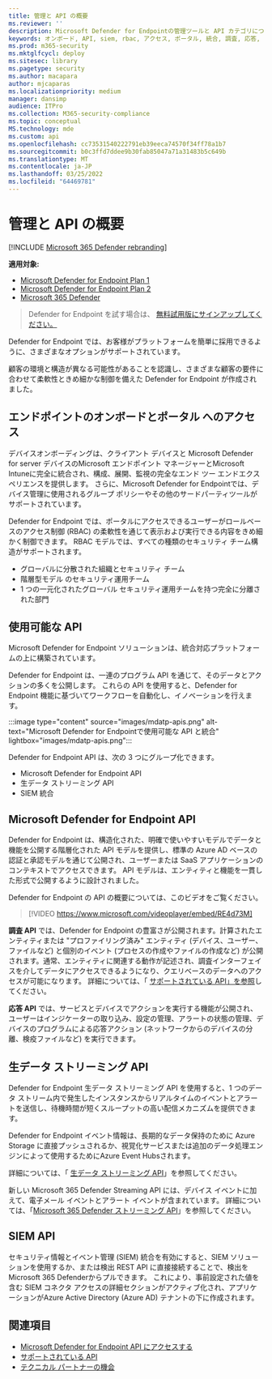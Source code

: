 ```yaml
---
title: 管理と API の概要
ms.reviewer: ''
description: Microsoft Defender for Endpointの管理ツールと API カテゴリについて説明します
keywords: オンボード, API, siem, rbac, アクセス, ポータル, 統合, 調査, 応答, エンティティ, エンティティ, ユーザー コンテキスト, アプリケーション コンテキスト, ストリーミング
ms.prod: m365-security
ms.mktglfcycl: deploy
ms.sitesec: library
ms.pagetype: security
ms.author: macapara
author: mjcaparas
ms.localizationpriority: medium
manager: dansimp
audience: ITPro
ms.collection: M365-security-compliance
ms.topic: conceptual
MS.technology: mde
ms.custom: api
ms.openlocfilehash: cc73531540222791eb39eeca74570f34ff78a1b7
ms.sourcegitcommit: b0c3ffd7ddee9b30fab85047a71a31483b5c649b
ms.translationtype: MT
ms.contentlocale: ja-JP
ms.lasthandoff: 03/25/2022
ms.locfileid: "64469781"
---
```

# <a name="overview-of-management-and-apis"></a>管理と API の概要

[!INCLUDE [Microsoft 365 Defender rebranding](../../includes/microsoft-defender.md)]

**適用対象:**
- [Microsoft Defender for Endpoint Plan 1](https://go.microsoft.com/fwlink/p/?linkid=2154037)
- [Microsoft Defender for Endpoint Plan 2](https://go.microsoft.com/fwlink/p/?linkid=2154037)
- [Microsoft 365 Defender](https://go.microsoft.com/fwlink/?linkid=2118804)

> Defender for Endpoint を試す場合は、 [無料試用版にサインアップしてください。](https://signup.microsoft.com/create-account/signup?products=7f379fee-c4f9-4278-b0a1-e4c8c2fcdf7e&ru=https://aka.ms/MDEp2OpenTrial?ocid=docs-mgt-apis-abovefoldlink)


Defender for Endpoint では、お客様がプラットフォームを簡単に採用できるように、さまざまなオプションがサポートされています。

顧客の環境と構造が異なる可能性があることを認識し、さまざまな顧客の要件に合わせて柔軟性ときめ細かな制御を備えた Defender for Endpoint が作成されました。

## <a name="endpoint-onboarding-and-portal-access"></a>エンドポイントのオンボードとポータル へのアクセス

デバイスオンボーディングは、クライアント デバイスと Microsoft Defender for server デバイスのMicrosoft エンドポイント マネージャーとMicrosoft Intuneに完全に統合され、構成、展開、監視の完全なエンド ツー エンドエクスペリエンスを提供します。 さらに、Microsoft Defender for Endpointでは、デバイス管理に使用されるグループ ポリシーやその他のサードパーティツールがサポートされています。

Defender for Endpoint では、ポータルにアクセスできるユーザーがロールベースのアクセス制御 (RBAC) の柔軟性を通じて表示および実行できる内容をきめ細かく制御できます。 RBAC モデルでは、すべての種類のセキュリティ チーム構造がサポートされます。

- グローバルに分散された組織とセキュリティ チーム
- 階層型モデル のセキュリティ運用チーム
- 1 つの一元化されたグローバル セキュリティ運用チームを持つ完全に分離された部門

## <a name="available-apis"></a>使用可能な API

Microsoft Defender for Endpoint ソリューションは、統合対応プラットフォームの上に構築されています。

Defender for Endpoint は、一連のプログラム API を通じて、そのデータとアクションの多くを公開します。 これらの API を使用すると、Defender for Endpoint 機能に基づいてワークフローを自動化し、イノベーションを行えます。

:::image type="content" source="images/mdatp-apis.png" alt-text="Microsoft Defender for Endpointで使用可能な API と統合" lightbox="images/mdatp-apis.png":::

Defender for Endpoint API は、次の 3 つにグループ化できます。

- Microsoft Defender for Endpoint API
- 生データ ストリーミング API
- SIEM 統合

## <a name="microsoft-defender-for-endpoint-apis"></a>Microsoft Defender for Endpoint API

Defender for Endpoint は、構造化された、明確で使いやすいモデルでデータと機能を公開する階層化された API モデルを提供し、標準の Azure AD ベースの認証と承認モデルを通じて公開され、ユーザーまたは SaaS アプリケーションのコンテキストでアクセスできます。 API モデルは、エンティティと機能を一貫した形式で公開するように設計されました。

Defender for Endpoint の API の概要については、このビデオをご覧ください。

> [!VIDEO https://www.microsoft.com/videoplayer/embed/RE4d73M]

**調査 API** では、Defender for Endpoint の豊富さが公開されます。計算されたエンティティまたは "プロファイリング済み" エンティティ (デバイス、ユーザー、ファイルなど) と個別のイベント (プロセスの作成やファイルの作成など) が公開されます。通常、エンティティに関連する動作が記述され、調査インターフェイスを介してデータにアクセスできるようになり、クエリベースのデータへのアクセスが可能になります。 詳細については、「 [サポートされている API」を参照](exposed-apis-list.md)してください。

**応答 API** では、サービスとデバイスでアクションを実行する機能が公開され、ユーザーはインジケーターの取り込み、設定の管理、アラートの状態の管理、デバイスのプログラムによる応答アクション (ネットワークからのデバイスの分離、検疫ファイルなど) を実行できます。

## <a name="raw-data-streaming-api"></a>生データ ストリーミング API

Defender for Endpoint 生データ ストリーミング API を使用すると、1 つのデータ ストリーム内で発生したインスタンスからリアルタイムのイベントとアラートを送信し、待機時間が短くスループットの高い配信メカニズムを提供できます。

Defender for Endpoint イベント情報は、長期的なデータ保持のために Azure Storage に直接プッシュされるか、視覚化サービスまたは追加のデータ処理エンジンによって使用するためにAzure Event Hubsされます。

詳細については、「 [生データ ストリーミング API](raw-data-export.md)」を参照してください。

新しい Microsoft 365 Defender Streaming API には、デバイス イベントに加えて、電子メール イベントとアラート イベントが含まれています。
詳細については、「[Microsoft 365 Defender ストリーミング API](../defender/streaming-api.md)」を参照してください。

## <a name="siem-api"></a>SIEM API

セキュリティ情報とイベント管理 (SIEM) 統合を有効にすると、SIEM ソリューションを使用するか、または検出 REST API に直接接続することで、検出をMicrosoft 365 Defenderからプルできます。 これにより、事前設定された値を含む SIEM コネクタ アクセスの詳細セクションがアクティブ化され、アプリケーションがAzure Active Directory (Azure AD) テナントの下に作成されます。 

## <a name="related-topics"></a>関連項目

- [Microsoft Defender for Endpoint API にアクセスする](apis-intro.md)
- [サポートされている API](exposed-apis-list.md)
- [テクニカル パートナーの機会](partner-integration.md)
